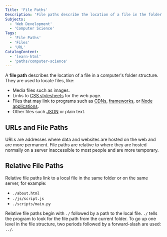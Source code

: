 ```yaml
---
Title: 'File Paths'
Description: 'File paths describe the location of a file in the folder structure of a computer.'
Subjects:
  - 'Web Development'
  - 'Computer Science'
Tags:
  - 'File Paths'
  - 'Files'
  - 'URL'
CatalogContent:
  - 'learn-html'
  - 'paths/computer-science'
---
```


A **file path** describes the location of a file in a computer's folder structure. They are used to locate files, like:

- Media files such as images.
- Links to [CSS stylesheets](https://www.codecademy.com/resources/docs/css) for the web page.
- Files that may link to programs such as [CDNs](https://www.codecademy.com/resources/docs/general/cdn), [frameworks](https://www.codecademy.com/resources/docs/general/cdn), or [Node applications](https://www.codecademy.com/resources/docs/open-source/node-js).
- Other files such [JSON](https://www.codecademy.com/resources/docs/general/json) or plain text.

## URLs and File Paths

URLs are addresses where data and websites are hosted on the web and are more permanent. File paths are relative to where they are hosted normally on a server inaccessible to most people and are more temporary.

## Relative File Paths

Relative file paths link to a local file in the same folder or on the same server, for example:

- `./about.html`
- `./js/script.js`
- `./scripts/main.py`

Relative file paths begin with `./` followed by a path to the local file. `./` tells the program to look for the file path from the current folder. To go up one level in the file structure, two periods followed by a forward-slash are used: `../`.
